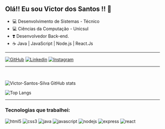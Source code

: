## Olá!! Eu sou Victor dos Santos !! 👋

- 💻 Desenvolvimento de Sistemas - Técnico
- 💻 Ciências da Computação - Unicsul
- ❣️ Desenvolvedor Back-end.
- ☕ Java | JavaScript | Node.js | React.Js 
<hr>

[![GitHub](https://img.shields.io/badge/GitHub-100000?style=for-the-badge&logo=github&logoColor=white)](https://github.com/Victor-Santos-Silva)
[![Linkedin](https://img.shields.io/badge/LinkedIn-0077B5?style=for-the-badge&logo=linkedin&logoColor=white)](https://www.linkedin.com/in/victor-dos-santos-da-silva/)
[![Instagram](https://img.shields.io/badge/Instagram-E4405F?style=for-the-badge&logo=instagram&logoColor=white)](https://www.instagram.com/victorsgk/?hl=pt)
<hr>
<br>

![Victor-Santos-Silva GitHub stats](https://github-readme-stats.vercel.app/api?username=Victor-Santos-Silva&show_icons=true&theme=dracula)

![Top Langs](https://github-readme-stats.vercel.app/api/top-langs/?username=Victor-Santos-Silva&layout=compact&theme=dracula)
<br>
<hr>

### Tecnologias que trabalhei:

<div style= "display: inline_block">
    <img align="center" alt="html5" src="https://img.shields.io/badge/HTML5-E34F26?style=for-the-badge&logo=html5&logoColor=white">
    <img align="center" alt="css3" src="https://img.shields.io/badge/CSS3-1572B6?style=for-the-badge&logo=css3&logoColor=white">
    <img align="center" alt="java" src="https://img.shields.io/badge/Java-ED8B00?style=for-the-badge&logo=openjdk&logoColor=white">
    <img align="center" alt="javascript" src="https://img.shields.io/badge/JavaScript-F7DF1E?style=for-the-badge&logo=javascript&logoColor=black">
    <img align="center" alt="nodejs" src="https://img.shields.io/badge/Node.js-43853D?style=for-the-badge&logo=node.js&logoColor=white">
    <img align="center" alt="express" src="https://img.shields.io/badge/Express.js-404D59?style=for-the-badge">
    <img align="center" alt="react" src="https://img.shields.io/badge/React-20232A?style=for-the-badge&logo=react&logoColor=61DAFB">

</div>
<br>










<!-- ## Hi there 👋 -->

<!--
**Victor-Santos-Silva/Victor-Santos-Silva** is a ✨ _special_ ✨ repository because its `README.md` (this file) appears on your GitHub profile.

Here are some ideas to get you started:

- 🔭 I’m currently working on ...
- 🌱 I’m currently learning ...
- 👯 I’m looking to collaborate on ...
- 🤔 I’m looking for help with ...
- 💬 Ask me about ...
- 📫 How to reach me: ...
- 😄 Pronouns: ...
- ⚡ Fun fact: ...
-->
